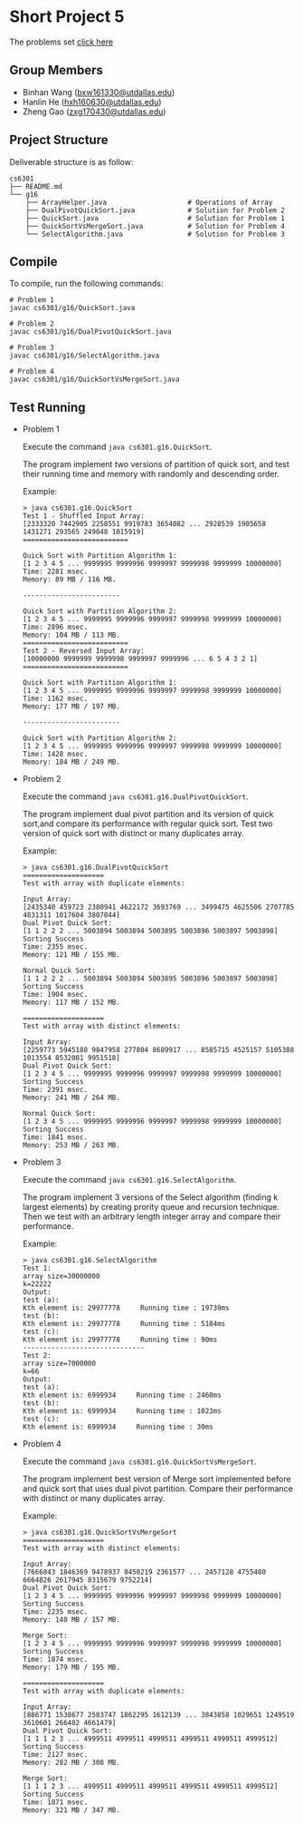 Short Project 5
================

The problems set [click here](./sp5-quicksort-2017f.md)

Group Members
-------------

- Binhan Wang (bxw161330@utdallas.edu)
- Hanlin He (hxh160630@utdallas.edu)
- Zheng Gao (zxg170430@utdallas.edu)

Project Structure
-----------------

Deliverable structure is as follow:

    cs6301
    ├── README.md
    └── g16
        ├── ArrayHelper.java                    # Operations of Array
        ├── DualPivotQuickSort.java             # Solution for Problem 2
        ├── QuickSort.java                      # Solution for Problem 1
        ├── QuickSortVsMergeSort.java           # Solution for Problem 4
        └── SelectAlgorithm.java                # Solution for Problem 3


Compile
-------

To compile, run the following commands:

    # Problem 1
    javac cs6301/g16/QuickSort.java

    # Problem 2
    javac cs6301/g16/DualPivotQuickSort.java

    # Problem 3
    javac cs6301/g16/SelectAlgorithm.java

    # Problem 4
    javac cs6301/g16/QuickSortVsMergeSort.java

  


Test Running
------------
-   Problem 1

    Execute the command `java cs6301.g16.QuickSort`.

    The program implement two versions of partition of quick sort, and test their running time and memory
    with randomly and descending order.
    
    Example:

        > java cs6301.g16.QuickSort 
        Test 1 - Shuffled Input Array:
        [2333320 7442905 2258551 9919783 3654082 ... 2928539 1905658 1431271 293565 249048 1015919]
        ==========================
        
        Quick Sort with Partition Algorithm 1:
        [1 2 3 4 5 ... 9999995 9999996 9999997 9999998 9999999 10000000]
        Time: 2281 msec.
        Memory: 89 MB / 116 MB.
        
        ------------------------
        
        Quick Sort with Partition Algorithm 2:
        [1 2 3 4 5 ... 9999995 9999996 9999997 9999998 9999999 10000000]
        Time: 2896 msec.
        Memory: 104 MB / 113 MB.
        ==========================
        Test 2 - Reversed Input Array:
        [10000000 9999999 9999998 9999997 9999996 ... 6 5 4 3 2 1]
        ==========================
        
        Quick Sort with Partition Algorithm 1:
        [1 2 3 4 5 ... 9999995 9999996 9999997 9999998 9999999 10000000]
        Time: 1162 msec.
        Memory: 177 MB / 197 MB.
        
        ------------------------
        
        Quick Sort with Partition Algorithm 2:
        [1 2 3 4 5 ... 9999995 9999996 9999997 9999998 9999999 10000000]
        Time: 1428 msec.
        Memory: 184 MB / 249 MB.
        
-   Problem 2

    Execute the command `java cs6301.g16.DualPivotQuickSort`.

    The program implement dual pivot partition and its version of quick sort,and compare
    its performance with regular quick sort. Test two version of quick sort with 
    distinct or many duplicates array.
    
    Example:

        > java cs6301.g16.DualPivotQuickSort 
        ====================
        Test with array with duplicate elements:
        
        Input Array:
        [2435340 459723 2380941 4622172 3693769 ... 3499475 4625506 2707785 4831311 1017604 3807044]
        Dual Pivot Quick Sort:
        [1 1 2 2 2 ... 5003894 5003894 5003895 5003896 5003897 5003898]
        Sorting Success
        Time: 2355 msec.
        Memory: 121 MB / 155 MB.
        
        Normal Quick Sort:
        [1 1 2 2 2 ... 5003894 5003894 5003895 5003896 5003897 5003898]
        Sorting Success
        Time: 1904 msec.
        Memory: 117 MB / 152 MB.

        ====================
        Test with array with distinct elements:
        
        Input Array:
        [2259773 5945188 9847958 277804 8689917 ... 8585715 4525157 5105388 1013554 8532081 9951518]
        Dual Pivot Quick Sort:
        [1 2 3 4 5 ... 9999995 9999996 9999997 9999998 9999999 10000000]
        Sorting Success
        Time: 2391 msec.
        Memory: 241 MB / 264 MB.
        
        Normal Quick Sort:
        [1 2 3 4 5 ... 9999995 9999996 9999997 9999998 9999999 10000000]
        Sorting Success
        Time: 1841 msec.
        Memory: 253 MB / 263 MB.
        
        

-   Problem 3

    Execute the command `java cs6301.g16.SelectAlgorithm`.

    The program implement 3 versions of the Select algorithm (finding k largest elements) by creating prority queue and recursion technique. Then we
    test with an arbitrary length integer array and compare their performance.
    
    Example:

        > java cs6301.g16.SelectAlgorithm 
        Test 1:
        array size=30000000
        k=22222
        Output:
        test (a):
        Kth element is: 29977778     Running time : 19730ms
        test (b):
        Kth element is: 29977778     Running time : 5184ms
        test (c):
        Kth element is: 29977778     Running time : 90ms
        ------------------------------
        Test 2:
        array size=7000000
        k=66
        Output:
        test (a):
        Kth element is: 6999934     Running time : 2460ms
        test (b):
        Kth element is: 6999934     Running time : 1023ms
        test (c):
        Kth element is: 6999934     Running time : 30ms

        

-   Problem 4

    Execute the command `java cs6301.g16.QuickSortVsMergeSort`.

    The program implement best version of Merge sort implemented before and quick sort that uses dual pivot partition. Compare
    their performance with distinct or many duplicates array.
    
    Example:

        > java cs6301.g16.QuickSortVsMergeSort 
        ====================
        Test with array with distinct elements:
        
        Input Array:
        [7666843 1846369 9478937 8450219 2361577 ... 2457128 4755480 6664826 2617945 8315679 9752214]
        Dual Pivot Quick Sort:
        [1 2 3 4 5 ... 9999995 9999996 9999997 9999998 9999999 10000000]
        Sorting Success
        Time: 2235 msec.
        Memory: 140 MB / 157 MB.
        
        Merge Sort:
        [1 2 3 4 5 ... 9999995 9999996 9999997 9999998 9999999 10000000]
        Sorting Success
        Time: 1874 msec.
        Memory: 179 MB / 195 MB.
               
        ====================
        Test with array with duplicate elements:
        
        Input Array:
        [886771 1538677 2583747 1862295 1612139 ... 3843858 1029651 1249519 3610601 266402 4661479]
        Dual Pivot Quick Sort:
        [1 1 1 2 3 ... 4999511 4999511 4999511 4999511 4999511 4999512]
        Sorting Success
        Time: 2127 msec.
        Memory: 282 MB / 308 MB.
        
        Merge Sort:
        [1 1 1 2 3 ... 4999511 4999511 4999511 4999511 4999511 4999512]
        Sorting Success
        Time: 1871 msec.
        Memory: 321 MB / 347 MB.

